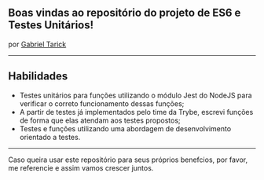 ## Boas vindas ao repositório do projeto de ES6 e Testes Unitários!
por [Gabriel Tarick](https://www.linkedin.com/in/gabriel-tarick/)

---

## Habilidades

- Testes unitários para funções utilizando o módulo Jest do NodeJS para verificar o correto funcionamento dessas funções;
- A partir de testes já implementados pelo time da Trybe, escrevi funções de forma que elas atendam aos testes propostos;
- Testes e funções utilizando uma abordagem de desenvolvimento orientado a testes.

---

Caso queira usar este repositório para seus próprios benefcios, por favor, me referencie e assim vamos crescer juntos.
